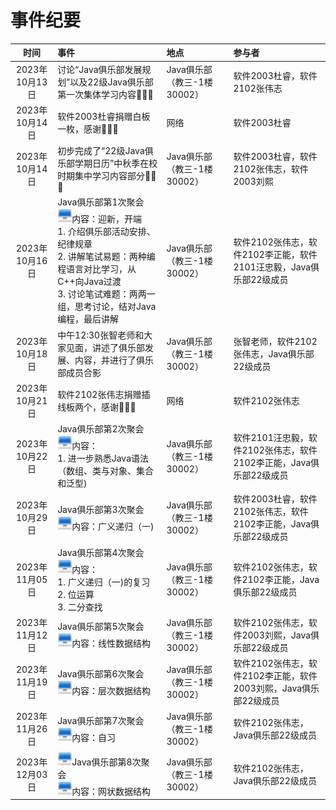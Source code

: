 # 事件纪要

|      时间      | 事件                                                         | 地点                        | 参与者                                                       |
| :------------: | :----------------------------------------------------------- | :-------------------------- | :----------------------------------------------------------- |
| 2023年10月13日 | 讨论“Java俱乐部发展规划”以及22级Java俱乐部第一次集体学习内容🥰🥰🥰 | Java俱乐部（教三-1楼30002） | 软件2003杜睿，软件2102张伟志                                 |
| 2023年10月14日 | 软件2003杜睿捐赠白板一枚，感谢🥺🥺🥺                            | 网络                        | 软件2003杜睿                                                 |
| 2023年10月14日 | 初步完成了“22级Java俱乐部学期日历”中秋季在校时期集中学习内容部分🥰🥰🥰 | Java俱乐部（教三-1楼30002） | 软件2003杜睿，软件2102张伟志，软件2003刘熙                   |
| 2023年10月16日 | Java俱乐部第1次聚会<BR>![computer](image/ico/computer.png)内容：迎新，开端<BR>1. 介绍俱乐部活动安排、纪律规章<BR>2. 讲解笔试易题：两种编程语言对比学习，从C++向Java过渡<BR>3. 讨论笔试难题：两两一组，思考讨论，结对Java编程，最后讲解<BR> | Java俱乐部（教三-1楼30002） | 软件2102张伟志，软件2102李正能，软件2101汪忠毅，Java俱乐部22级成员 |
| 2023年10月18日 | 中午12:30张智老师和大家见面，讲述了俱乐部发展、内容，并进行了俱乐部成员合影 | Java俱乐部（教三-1楼30002） | 张智老师，软件2102张伟志，Java俱乐部22级成员                 |
| 2023年10月21日 | 软件2102张伟志捐赠插线板两个，感谢🥺🥺🥺                        | 网络                        | 软件2102张伟志                                               |
| 2023年10月22日 | Java俱乐部第2次聚会<BR>![computer](image/ico/computer.png)内容：<BR>1. 进一步熟悉Java语法（数组、类与对象、集合和泛型) | Java俱乐部（教三-1楼30002） | 软件2101汪忠毅，软件2102张伟志，软件2102李正能，Java俱乐部22级成员 |
| 2023年10月29日 | Java俱乐部第3次聚会<BR>![computer](image/ico/computer.png)内容：广义递归（一) | Java俱乐部（教三-1楼30002） | 软件2003杜睿，软件2102张伟志，软件2102李正能，Java俱乐部22级成员 |
| 2023年11月05日 | Java俱乐部第4次聚会<BR>![computer](image/ico/computer.png)内容：<BR>1. 广义递归（一)的复习<BR>2. 位运算<BR>3. 二分查找 | Java俱乐部（教三-1楼30002） | 软件2102张伟志，软件2102李正能，Java俱乐部22级成员           |
| 2023年11月12日 | Java俱乐部第5次聚会<BR>![computer](image/ico/computer.png)内容：线性数据结构 | Java俱乐部（教三-1楼30002） | 软件2102张伟志，软件2003刘熙，Java俱乐部22级成员             |
| 2023年11月19日 | Java俱乐部第6次聚会<BR>![computer](image/ico/computer.png)内容：层次数据结构 | Java俱乐部（教三-1楼30002） | 软件2102张伟志，软件2102李正能，软件2003刘熙，Java俱乐部22级成员 |
| 2023年11月26日 | Java俱乐部第7次聚会<BR>![computer](image/ico/computer.png)内容：自习     | Java俱乐部（教三-1楼30002） | 软件2102张伟志，Java俱乐部22级成员                           |
| 2023年12月03日 | ![computer](image/ico/computer.png)Java俱乐部第8次聚会<BR>![computer](image/ico/computer.png)内容：网状数据结构 | Java俱乐部（教三-1楼30002） | 软件2102张伟志，Java俱乐部22级成员                           |
